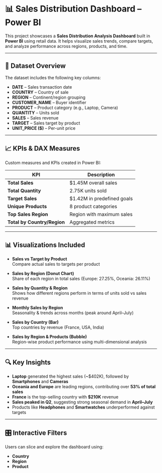 # 📊 Sales Distribution Dashboard – Power BI

This project showcases a **Sales Distribution Analysis Dashboard** built in **Power BI** using retail data. 
It helps visualize sales trends, compare targets, and analyze performance across regions, products, and time.

---

## 📂 Dataset Overview

The dataset includes the following key columns:
- **DATE** – Sales transaction date
- **COUNTRY** – Country of sale
- **REGION** – Continent/region grouping
- **CUSTOMER_NAME** – Buyer identifier
- **PRODUCT** – Product category (e.g., Laptop, Camera)
- **QUANTITY** – Units sold
- **SALES** – Sales revenue
- **TARGET** – Sales target by product
- **UNIT_PRICE ($)** – Per-unit price

---

## 📈 KPIs & DAX Measures

Custom measures and KPIs created in Power BI:

| KPI | Description |
|-----|-------------|
| **Total Sales** | $1.45M overall sales |
| **Total Quantity** | 2.75K units sold |
| **Target Sales** | $1.42M in predefined goals |
| **Unique Products** | 8 product categories |
| **Top Sales Region** | Region with maximum sales |
| **Total by Country/Region** | Aggregated metrics |

---

## 📊 Visualizations Included

- **Sales vs Target by Product**  
  Compare actual sales to targets per product

- **Sales by Region (Donut Chart)**  
  Share of each region in total sales (Europe: 27.25%, Oceania: 26.11%)

- **Sales by Quantity & Region**  
  Shows how different regions perform in terms of units sold vs sales revenue

- **Monthly Sales by Region**  
  Seasonality & trends across months (peak around April–July)

- **Sales by Country (Bar)**  
  Top countries by revenue (France, USA, India)

- **Sales by Region & Products (Bubble)**  
  Region-wise product performance using multi-dimensional analysis

---

## 🔍 Key Insights

- **Laptop** generated the highest sales (~$402K), followed by **Smartphones** and **Cameras**
- **Oceania and Europe** are leading regions, contributing over **53% of total sales**
- **France** is the top-selling country with **$210K** revenue
- **Sales peaked in Q2**, suggesting strong seasonal demand in **April–July**
- Products like **Headphones** and **Smartwatches** underperformed against targets

---

## 🎛️ Interactive Filters

Users can slice and explore the dashboard using:
- **Country**
- **Region**
- **Product**
